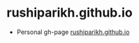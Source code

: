 # rushiparikh.github.io
- Personal gh-page [rushiparikh.github.io](https://rushi-parikh.github.io/rushiparikh.github.io/)
